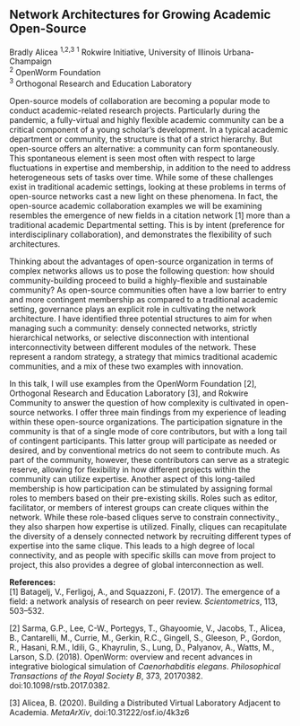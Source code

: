 ## Network Architectures for Growing Academic Open-Source
Bradly Alicea <sup>1,2,3</sup>
<sup>1</sup> Rokwire Initiative, University of Illinois Urbana-Champaign     
<sup>2</sup> OpenWorm Foundation   
<sup>3</sup> Orthogonal Research and Education Laboratory   

Open-source models of collaboration are becoming a popular mode to conduct academic-related research projects. Particularly during the pandemic, a fully-virtual and highly flexible academic community can be a critical component of a young scholar’s development. In a typical academic department or community, the structure is that of a strict hierarchy. But open-source offers an alternative: a community can form spontaneously. This spontaneous element is seen most often with respect to large fluctuations in expertise and membership, in addition to the need to address heterogeneous sets of tasks over time. While some of these challenges exist in traditional academic settings, looking at these problems in terms of open-source networks cast a new light on these phenomena. In fact, the open-source academic collaboration examples we will be examining resembles the emergence of new fields in a citation network [1] more than a traditional academic Departmental setting. This is by intent (preference for interdisciplinary collaboration), and demonstrates the flexibility of such architectures.   

Thinking about the advantages of open-source organization in terms of complex networks allows us to pose the following question: how should community-building proceed to build a highly-flexible and sustainable community? As open-source communities often have a low barrier to entry and more contingent membership as compared to a traditional academic setting, governance plays an explicit role in cultivating the network architecture. I have identified three potential structures to aim for when managing such a community: densely connected networks, strictly hierarchical networks, or selective disconnection with intentional interconnectivity between different modules of the network. These represent a random strategy, a strategy that mimics traditional academic communities, and a mix of these two examples with innovation.   

In this talk, I will use examples from the OpenWorm Foundation [2], Orthogonal Research and Education Laboratory [3], and Rokwire Community to answer the question of how complexity is cultivated in open-source networks. I offer three main findings from my experience of leading within these open-source organizations. The participation signature in the community is that of a single mode of core contributors, but with a long tail of contingent participants. This latter group will participate as needed or desired, and by conventional metrics do not seem to contribute much. As part of the community, however, these contributors can serve as a strategic reserve, allowing for flexibility in how different projects within the community can utilize expertise. Another aspect of this long-tailed membership is how participation can be stimulated by assigning formal roles to members based on their pre-existing skills. Roles such as editor, facilitator, or members of interest groups can create cliques within the network. While these role-based cliques serve to constrain connectivity., they also sharpen how expertise is utilized. Finally, cliques can recapitulate the diversity of a densely connected network by recruiting different types of expertise into the same clique. This leads to a high degree of local connectivity, and as people with specific skills can move from project to project, this also provides a degree of global interconnection as well.      

__References:__  
[1] Batagelj, V., Ferligoj, A., and Squazzoni, F. (2017). The emergence of a field: a network analysis of research on peer review. _Scientometrics_, 113, 503–532.

[2] Sarma, G.P., Lee, C-W., Portegys, T., Ghayoomie, V., Jacobs, T., Alicea, B., Cantarelli, M., 
Currie, M., Gerkin, R.C., Gingell, S., Gleeson, P., Gordon, R., Hasani, R.M., Idili, G., Khayrulin, S., Lung, D., Palyanov, A., Watts, M., Larson, S.D. (2018). OpenWorm: overview and recent advances in integrative biological simulation of _Caenorhabditis elegans_. _Philosophical Transactions of the Royal Society B_, 373, 20170382. doi:10.1098/rstb.2017.0382. 

[3] Alicea, B. (2020). Building a Distributed Virtual Laboratory Adjacent to Academia. _MetaArXiv_, doi:10.31222/osf.io/4k3z6  
